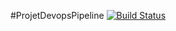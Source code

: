 #ProjetDevopsPipeline
[![Build Status](http://192.168.65.129:8080/buildStatus/icon?job=projetDevops)](http://192.168.65.129:8080/job/projetDevops/)

